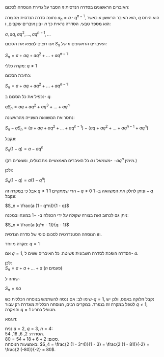 הסבר על גרירת הנוסחה לסכום $n$ האיברים הראשונים בסדרה הנדסית:

נתונה סדרה הנדסית מהצורה $a_n = a \cdot q^{n-1}$, כאשר $a$ הוא האיבר הראשון, $q$ הוא היחס בין איברים עוקבים, ו- $n$ הוא מספר טבעי. הסדרה נראית כך:

$a, a q, a q^2, \dots, a q^{n-1}, \ldots$

אנו רוצים למצוא את הסכום $S_n$ של $n$ האיברים הראשונים:  

$S_n = a + a q + a q^2 + \dots + a q^{n-1}$  

מקרה כללי: $q \neq 1$  

כתיבת הסכום:

$S_n = a + a q + a q^2 + \dots + a q^{n-1}$

נכפיל את כל הסכום ב- $q$:  

$q S_n = a q + a q^2 + a q^3 + \dots + a q^n$  

נחסר את המשוואה השנייה מהראשונה:  

$S_n - q S_n = (a + a q + a q^2 + \dots + a q^{n-1}) - (a q + a q^2 + \dots + a q^{n-1} + a q^n)$  

ונקבל:

$S_n (1 - q) = a - a q^n$  

(כל האיברים האמצעיים מתבטלים, ונשארים רק $a$ משמאל ו- $-a q^n$ מימין.)  

ולכן:

$S_n (1 - q) = a (1 - q^n)$  

אבל כי במקרה זה $q \neq 1$ הרי שמתקיים $1-q\neq 0$ וניתן לחלק את המשוואה ב- $1-q$ ונקבל:

$S_n = \frac{a (1 - q^n)}{1 - q}$  

ניתן גם לכתוב זאת בצורה שקולה על ידי הכפלה ב- $-1$ במונה ובמכנה:

$S_n = \frac{a (q^n - 1)}{q - 1}$

וזו הנוסחה הסטנדרטית לסכום סופי של סדרה הנדסית.  

מקרה מיוחד: $q = 1$  

אם $q = 1$, הסדרה הופכת לסדרה חשבונית פשוטה: כל האיברים שווים ל- $a$.  

לכן:  
$S_n = a + a + \dots + a$ 
($n$ פעמים)  

שזהה ל-

$S_n = n a$  

שימו לב: אם ננסה להשתמש בנוסחה הכללית כש-$q = 1$, נקבל חלוקה באפס, ולכן יש לטפל במקרה זה בנפרד. במקרים רבים, הנוסחה הכללית מוגדרת רק עבור $q \neq 1$, והמקרה $q = 1$ מטופל כחריג.  

דוגמא:

נניח $a = 2$, $q = 3$, $n = 4$:  
הסדרה: 2, 6, 18, 54.  
סכום: $2 + 6 + 18 + 54 = 80$.  
באמצעות הנוסחה: $S_4 = \frac{2 (1 - 3^4)}{1 - 3} = \frac{2 (1 - 81)}{-2} = \frac{2 (-80)}{-2} = 80$.
